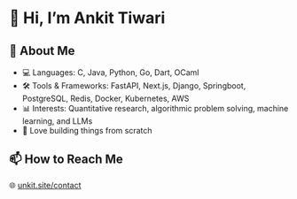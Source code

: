 # 👋 Hi, I’m Ankit Tiwari

## 🌱 About Me
- 💻 Languages: C, Java, Python, Go, Dart, OCaml
- 🛠️ Tools & Frameworks: FastAPI, Next.js, Django, Springboot, PostgreSQL, Redis, Docker, Kubernetes, AWS
- 📊 Interests: Quantitative research, algorithmic problem solving, machine learning, and LLMs
- 🤖 Love building things from scratch

## 📫 How to Reach Me
🌐 [unkit.site/contact](https://unkit.site/contact)
